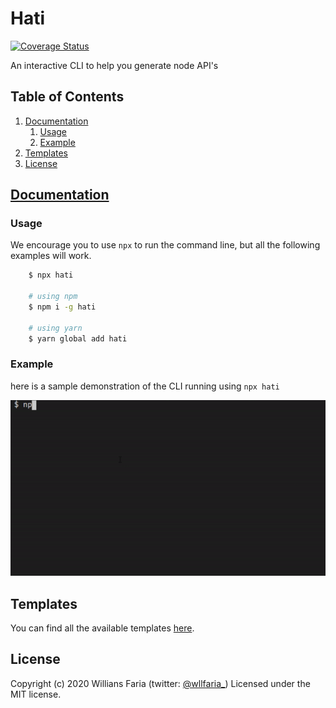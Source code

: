 # Hati

[![Coverage Status](https://coveralls.io/repos/github/wllfaria/Hati/badge.svg?branch=master)](https://coveralls.io/github/wllfaria/Hati?branch=master)

An interactive CLI to help you generate node API's

## Table of Contents

1. [Documentation](#documentation)
    1. [Usage](#usage)
    2. [Example](#example)
2. [Templates](#templates)
3. [License](#license)

## [Documentation](#documentation)

<a name="documentation"></a>

### Usage

<a name="usage"></a>

We encourage you to use `npx` to run the command line, but all the following examples will work.

```bash
	$ npx hati

	# using npm
	$ npm i -g hati

	# using yarn
	$ yarn global add hati
```

### Example

<a name="example"></a>

here is a sample demonstration of the CLI running using `npx hati`

![sample gif of the CLI running](./assets/gif/readme-example.gif)

## Templates

You can find all the available templates [here](https://github.com/wllfaria/Hati/tree/master/templates).

## License

Copyright (c) 2020 Willians Faria (twitter: [@wllfaria\_](https://twitter.com/wllfaria_)) Licensed under the MIT license.

